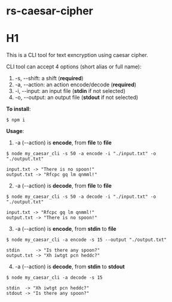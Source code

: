 # rs-caesar-cipher


# H1
This is a CLI tool for text exncryption using caesar cipher.


CLI tool can accept 4 options (short alias or full name):
1. -s, --shift: a shift (**required**)
2. -a, --action: an action encode/decode (**required**)
3. -i, --input: an input file (**stdin** if not selected)
4. -o, --output: an output file (**stdout** if not selected)

**To install**:
```
$ npm i
```

**Usage**:
1. -a (--action) is **encode**, from **file** to **file**
```
$ node my_caesar_cli -s 50 -a encode -i "./input.txt" -o "./output.txt"

input.txt -> "There is no spoon!"
output.txt -> "Rfcpc gq lm qnmml!"

```


2. -a (--action) is **decode**, from **file** to **file**
```
$ node my_caesar_cli -s 50 -a decode -i "./input.txt" -o "./output.txt"

input.txt -> "Rfcpc gq lm qnmml!"
output.txt -> "There is no spoon!"

```


3. -a (--action) is **encode**, from **stdin** to **file**
```
$ node my_caesar_cli -a encode -s 15 --output "./output.txt"

stdin      -> "Is there any spoon?"
output.txt -> "Xh iwtgt pcn heddc?"
```

4. -a (--action) is **decode**, from **stdin** to **stdout**
```
$ node my_caesar_cli -a decode -s 15

stdin  -> "Xh iwtgt pcn heddc?"
stdout -> "Is there any spoon?"

```

